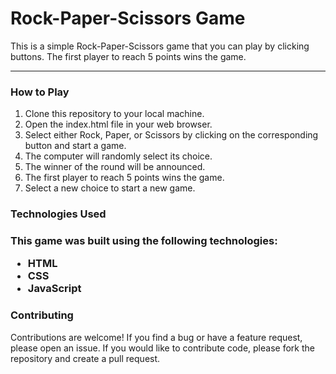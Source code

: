 <h1>Rock-Paper-Scissors Game</h1>
This is a simple Rock-Paper-Scissors game that you can play by clicking buttons. The first player to reach 5 points wins the game.
<hr>

<h3>How to Play</h3>
<ol>
<li>Clone this repository to your local machine.</li>
<li>Open the index.html file in your web browser.</li>
<li>Select either Rock, Paper, or Scissors by clicking on the corresponding button and start a game.</li>
<li>The computer will randomly select its choice.</li>
<li>The winner of the round will be announced.</li>
<li>The first player to reach 5 points wins the game.</li>
<li>Select a new choice to start a new game.</li>
</ol>

<h3>Technologies Used<h3>
This game was built using the following technologies:

<ul>

<li>HTML</li>
<li>CSS</li>
<li>JavaScript</li>
</ul>
<h3>Contributing</h3>
Contributions are welcome! If you find a bug or have a feature request, please open an issue. If you would like to contribute code, please fork the repository and create a pull request.
